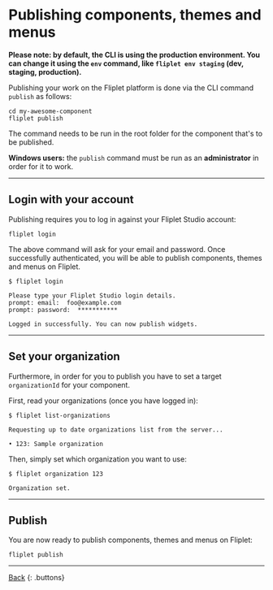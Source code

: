 # Publishing components, themes and menus

**Please note: by default, the CLI is using the production environment. You can change it using the `env` command, like `fliplet env staging` (dev, staging, production).**

Publishing your work on the Fliplet platform is done via the CLI command `publish` as follows:

```
cd my-awesome-component
fliplet publish
```

The command needs to be run in the root folder for the component that's to be published.

<p class="warning"><strong>Windows users:</strong> the <code>publish</code> command must be run as an <strong>administrator</strong> in order for it to work.</p>

---

## Login with your account

Publishing requires you to log in against your Fliplet Studio account:

```
fliplet login
```

The above command will ask for your email and password. Once successfully authenticated, you will be able to publish components, themes and menus on Fliplet.

```
$ fliplet login

Please type your Fliplet Studio login details.
prompt: email:  foo@example.com
prompt: password:  ***********

Logged in successfully. You can now publish widgets.
```

---

## Set your organization

Furthermore, in order for you to publish you have to set a target `organizationId` for your component.

First, read your organizations (once you have logged in):

```
$ fliplet list-organizations

Requesting up to date organizations list from the server...

• 123: Sample organization
```

Then, simply set which organization you want to use:

```
$ fliplet organization 123

Organization set.
```

---

## Publish

You are now ready to publish components, themes and menus on Fliplet:

```
fliplet publish
````

---

[Back](README.md)
{: .buttons}
